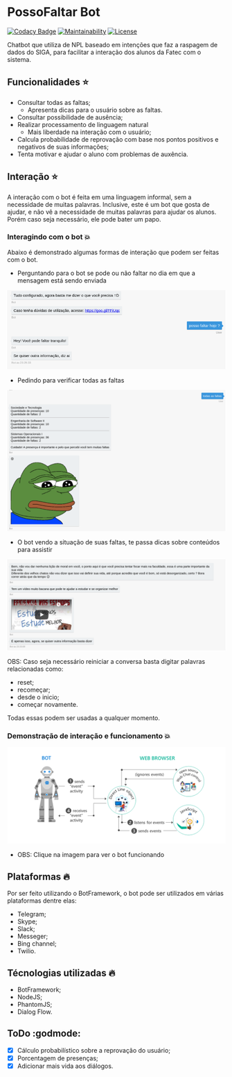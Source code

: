 # PossoFaltar Bot

[![Codacy Badge](https://api.codacy.com/project/badge/Grade/efa06f5c45b2482b874f111002def805)](https://www.codacy.com/app/M3nin0/posso-faltar-bot?utm_source=github.com&amp;utm_medium=referral&amp;utm_content=M3nin0/posso-faltar-bot&amp;utm_campaign=Badge_Grade)
[![Maintainability](https://api.codeclimate.com/v1/badges/283c6f37fa57ade22edd/maintainability)](https://codeclimate.com/github/M3nin0/posso-faltar-bot/maintainability)
[![License](https://img.shields.io/badge/License-BSD%202--Clause-orange.svg)](https://opensource.org/licenses/BSD-2-Clause)

Chatbot que utiliza de NPL baseado em intenções que faz a raspagem de dados do SIGA, para facilitar a interação dos alunos da Fatec com o sistema.

## Funcionalidades :star:

* Consultar todas as faltas;
  * Apresenta dicas para o usuário sobre as faltas.
* Consultar possibilidade de ausência;
* Realizar processamento de linguagem natural
  * Mais liberdade na interação com o usuário;
* Calcula probabilidade de reprovação com base nos pontos positivos e negativos de suas informações;
* Tenta motivar e ajudar o aluno com problemas de auxência.

## Interação :star:

A interação com o bot é feita em uma linguagem informal, sem a necessidade de muitas palavras. Inclusive, este é um bot que gosta de ajudar, e não vê a necessidade de muitas palavras para ajudar os alunos. Porém caso seja necessário, ele pode bater um papo.

### Interagindo com o bot :boom:

Abaixo é demonstrado algumas formas de interação que podem ser feitas com o bot.

* Perguntando para o bot se pode ou não faltar no dia em que a mensagem está sendo enviada

![posso faltar](./images/posso_faltar.png "Posso faltar hoje ?")

* Pedindo para verificar todas as faltas

![faltas total](./images/todas_faltas.png "Todas as faltas")

* O bot vendo a situação de suas faltas, te passa dicas sobre conteúdos para assistir

![ajuda](./images/recebe_ajuda.png "Ajuda do bot")

OBS: Caso seja necessário reiniciar a conversa basta digitar palavras relacionadas como:
* reset;
* recomeçar;
* desde o inicio;
* começar novamente.

Todas essas podem ser usadas a qualquer momento.

### Demonstração de interação e funcionamento :boom:

[![DEMO](./images/back-channel.png)](https://youtu.be/DjYLdhQyDbs)

* OBS: Clique na imagem para ver o bot funcionando

## Plataformas :fire:

Por ser feito utilizando o BotFramework, o bot pode ser utilizados em várias plataformas dentre elas:
* Telegram;
* Skype;
* Slack;
* Messeger;
* Bing channel;
* Twilio.

## Técnologias utilizadas :fire:

* BotFramework;
* NodeJS;
* PhantomJS;
* Dialog Flow.

## ToDo :godmode:

- [X] Cálculo probabilístico sobre a reprovação do usuário;
- [X] Porcentagem de presenças;
- [X] Adicionar mais vida aos diálogos.
